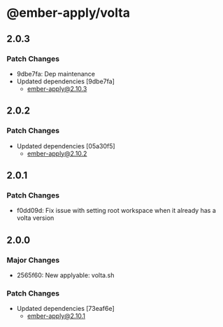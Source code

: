 # @ember-apply/volta

## 2.0.3

### Patch Changes

- 9dbe7fa: Dep maintenance
- Updated dependencies [9dbe7fa]
  - ember-apply@2.10.3

## 2.0.2

### Patch Changes

- Updated dependencies [05a30f5]
  - ember-apply@2.10.2

## 2.0.1

### Patch Changes

- f0dd09d: Fix issue with setting root workspace when it already has a volta version

## 2.0.0

### Major Changes

- 2565f60: New applyable: volta.sh

### Patch Changes

- Updated dependencies [73eaf6e]
  - ember-apply@2.10.1

